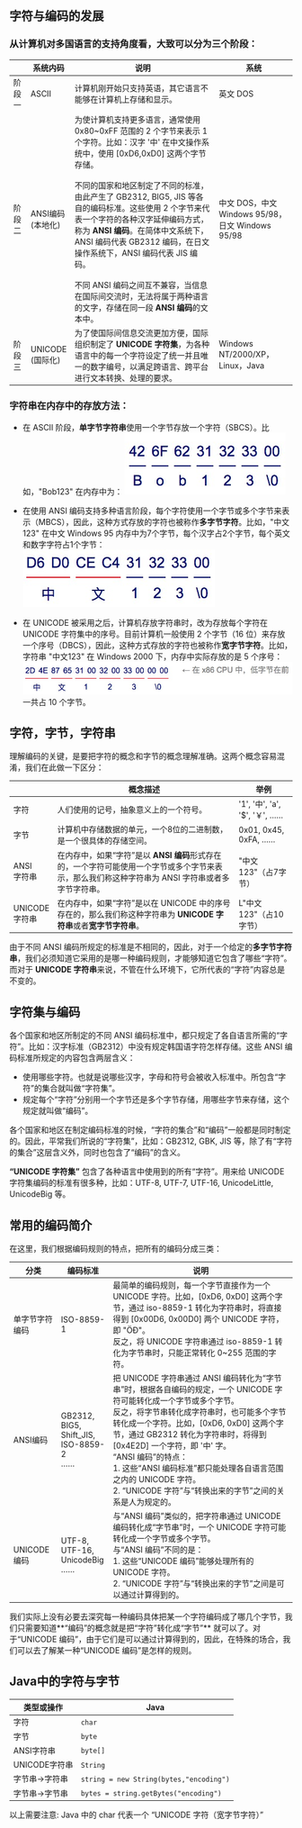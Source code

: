 ## 字符与编码的发展

### 从计算机对多国语言的支持角度看，大致可以分为三个阶段：

|  | 系统内码 | 说明 | 系统 |
| ---------- | --- | --- | --- |
| 阶段一 |  ASCII | 计算机刚开始只支持英语，其它语言不能够在计算机上存储和显示。| 英文 DOS |
| 阶段二	 |  ANSI编码<br>(本地化) | 为使计算机支持更多语言，通常使用 0x80~0xFF 范围的 2 个字节来表示 1 个字符。比如：汉字 '中' 在中文操作系统中，使用 [0xD6,0xD0] 这两个字节存储。<br><br>不同的国家和地区制定了不同的标准，由此产生了 GB2312, BIG5, JIS 等各自的编码标准。这些使用 2 个字节来代表一个字符的各种汉字延伸编码方式，称为 **ANSI 编码**。在简体中文系统下，ANSI 编码代表 GB2312 编码，在日文操作系统下，ANSI 编码代表 JIS 编码。<br><br>不同 ANSI 编码之间互不兼容，当信息在国际间交流时，无法将属于两种语言的文字，存储在同一段 **ANSI 编码**的文本中。| 中文 DOS，中文 Windows 95/98，日文 Windows 95/98 |
| 阶段三	 |  UNICODE<br>(国际化) | 为了使国际间信息交流更加方便，国际组织制定了 **UNICODE 字符集**，为各种语言中的每一个字符设定了统一并且唯一的数字编号，以满足跨语言、跨平台进行文本转换、处理的要求。| Windows NT/2000/XP，Linux，Java |

### 字符串在内存中的存放方法：

* 在 ASCII 阶段，**单字节字符串**使用一个字节存放一个字符（SBCS）。比如，"Bob123" 在内存中为：
![](https://github.com/maoyunfei/Other-Notebook/blob/master/images/img1.jpg?raw=true)

* 在使用 ANSI 编码支持多种语言阶段，每个字符使用一个字节或多个字节来表示（MBCS），因此，这种方式存放的字符也被称作**多字节字符**。比如，"中文123" 在中文 Windows 95 内存中为7个字节，每个汉字占2个字节，每个英文和数字字符占1个字节：
![](https://github.com/maoyunfei/Other-Notebook/blob/master/images/img2.jpg?raw=true)

* 在 UNICODE 被采用之后，计算机存放字符串时，改为存放每个字符在 UNICODE 字符集中的序号。目前计算机一般使用 2 个字节（16 位）来存放一个序号（DBCS），因此，这种方式存放的字符也被称作**宽字节字符**。比如，字符串 "中文123" 在 Windows 2000 下，内存中实际存放的是 5 个序号：
![](https://github.com/maoyunfei/Other-Notebook/blob/master/images/img3.jpg?raw=true)
一共占 10 个字节。

## 字符，字节，字符串

理解编码的关键，是要把字符的概念和字节的概念理解准确。这两个概念容易混淆，我们在此做一下区分：

|  | 概念描述 | 举例 |
| ---------- | --- | --- |
| 字符	 |  人们使用的记号，抽象意义上的一个符号。 | '1', '中', 'a', '$', '￥', ……|
| 字节	 |  计算机中存储数据的单元，一个8位的二进制数，是一个很具体的存储空间。 | 0x01, 0x45, 0xFA, ……|
| ANSI<br>字符串	 | 在内存中，如果“字符”是以 **ANSI 编码**形式存在的，一个字符可能使用一个字节或多个字节来表示，那么我们称这种字符串为 ANSI 字符串或者多字节字符串。 | "中文123"（占7字节）|
| UNICODE<br>字符串	 | 在内存中，如果“字符”是以在 UNICODE 中的序号存在的，那么我们称这种字符串为 **UNICODE 字符串**或者**宽字节字符串**。	 | L"中文123"（占10字节）|

由于不同 ANSI 编码所规定的标准是不相同的，因此，对于一个给定的**多字节字符串**，我们必须知道它采用的是哪一种编码规则，才能够知道它包含了哪些“字符”。而对于 **UNICODE 字符串**来说，不管在什么环境下，它所代表的“字符”内容总是不变的。

## 字符集与编码

各个国家和地区所制定的不同 ANSI 编码标准中，都只规定了各自语言所需的“字符”。比如：汉字标准（GB2312）中没有规定韩国语字符怎样存储。这些 ANSI 编码标准所规定的内容包含两层含义：

* 使用哪些字符。也就是说哪些汉字，字母和符号会被收入标准中。所包含“字符”的集合就叫做“字符集”。
* 规定每个“字符”分别用一个字节还是多个字节存储，用哪些字节来存储，这个规定就叫做“编码”。

各个国家和地区在制定编码标准的时候，“字符的集合”和“编码”一般都是同时制定的。因此，平常我们所说的“字符集”，比如：GB2312, GBK, JIS 等，除了有“字符的集合”这层含义外，同时也包含了“编码”的含义。

**“UNICODE 字符集”** 包含了各种语言中使用到的所有“字符”。用来给 UNICODE 字符集编码的标准有很多种，比如：UTF-8, UTF-7, UTF-16, UnicodeLittle, UnicodeBig 等。

## 常用的编码简介

在这里，我们根据编码规则的特点，把所有的编码分成三类：

| 分类 | 编码标准 | 说明 |
| ---------- | --- | --- |
| 单字节字符编码	 |  ISO-8859-1	 | 最简单的编码规则，每一个字节直接作为一个 UNICODE 字符。比如，[0xD6, 0xD0] 这两个字节，通过 iso-8859-1 转化为字符串时，将直接得到 [0x00D6, 0x00D0] 两个 UNICODE 字符，即 "ÖÐ"。<br>反之，将 UNICODE 字符串通过 iso-8859-1 转化为字节串时，只能正常转化 0~255 范围的字符。|
| ANSI编码	 |  GB2312,<br>BIG5,<br>Shift_JIS,<br>ISO-8859-2 <br>……| 把 UNICODE 字符串通过 ANSI 编码转化为“字节串”时，根据各自编码的规定，一个 UNICODE 字符可能转化成一个字节或多个字节。<br>反之，将字节串转化成字符串时，也可能多个字节转化成一个字符。比如，[0xD6, 0xD0] 这两个字节，通过 GB2312 转化为字符串时，将得到 [0x4E2D] 一个字符，即 '中' 字。<br>“ANSI 编码”的特点：<br>1. 这些“ANSI 编码标准”都只能处理各自语言范围之内的 UNICODE 字符。<br>2. “UNICODE 字符”与“转换出来的字节”之间的关系是人为规定的。|
| UNICODE 编码		 |  UTF-8,<br>UTF-16,<br>UnicodeBig<br>……| 与“ANSI 编码”类似的，把字符串通过 UNICODE 编码转化成“字节串”时，一个 UNICODE 字符可能转化成一个字节或多个字节。<br>与“ANSI 编码”不同的是：<br>1. 这些“UNICODE 编码”能够处理所有的 UNICODE 字符。<br>2. “UNICODE 字符”与“转换出来的字节”之间是可以通过计算得到的。|

我们实际上没有必要去深究每一种编码具体把某一个字符编码成了哪几个字节，我们只需要知道**“编码”的概念就是把“字符”转化成“字节”** 就可以了。对于“UNICODE 编码”，由于它们是可以通过计算得到的，因此，在特殊的场合，我们可以去了解某一种“UNICODE 编码”是怎样的规则。

## Java中的字符与字节

| 类型或操作 | Java |
| ---------- | --- |
| 字符 |  `char` |
| 字节 |  `byte` |
| ANSI字符串 |  `byte[]` |
| UNICODE字符串 |  `String` |
| 字节串→字符串	 |  `string = new String(bytes,"encoding")`|
| 字节串→字节串	 |  `bytes = string.getBytes("encoding")` |

以上需要注意: Java 中的 char 代表一个 “UNICODE 字符（宽字节字符）”











